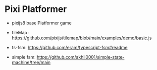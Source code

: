# Pixi Platformer

- pixijs8 base Platformer game

- tileMap : https://github.com/pixijs/tilemap/blob/main/examples/demo/basic.js
- ts-fsm: https://github.com/eram/typescript-fsm#readme
- simple fsm: https://github.com/akhil0001/simple-state-machine/tree/main

